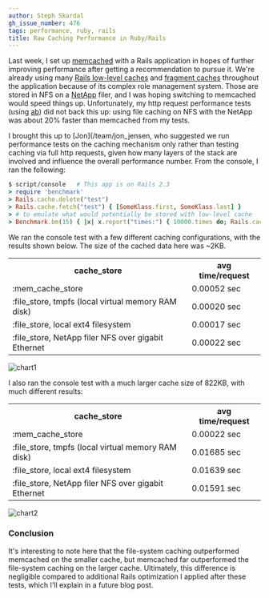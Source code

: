 ```yaml
---
author: Steph Skardal
gh_issue_number: 476
tags: performance, ruby, rails
title: Raw Caching Performance in Ruby/Rails
---
```


Last week, I set up [memcached](http://memcached.org/) with a Rails application in hopes of further improving performance after getting a recommendation to pursue it. We're already using many [Rails low-level caches](http://blog.nathanhumbert.com/2011/01/data-caching-in-rails-3.html) and [fragment caches](http://guides.rubyonrails.org/caching_with_rails.html#fragment-caching)  throughout the application because of its complex role management system. Those are stored in NFS on a [NetApp](http://www.netapp.com/us/) filer, and I was hoping switching to memcached would speed things up. Unfortunately, my http request performance tests (using [ab](http://linux.die.net/man/1/ab)) did not back this up: using file caching on NFS with the NetApp was about 20% faster than memcached from my tests.

I brought this up to [Jon](/team/jon_jensen, who suggested we run performance tests on the caching mechanism only rather than testing caching via full http requests, given how many layers of the stack are involved and influence the overall performance number. From the console, I ran the following:

```ruby
$ script/console   # This app is on Rails 2.3
> require 'benchmark'
> Rails.cache.delete("test")
> Rails.cache.fetch("test") { [SomeKlass.first, SomeKlass.last] }
> # to emulate what would potentially be stored with low-level cache
> Benchmark.bm(15) { |x| x.report("times:") { 10000.times do; Rails.cache.fetch("test"); end } }
```

We ran the console test with a few different caching configurations, with the results shown below. The size of the cached data here was ~2KB.

<table cellpadding="5" cellspacing="0" width="100%">
<tbody><tr>
<th>cache_store</th>
<th>avg time/request</th>
</tr>
<tr>
<td>:mem_cache_store</td>
<td>0.00052 sec</td>
</tr>
<tr>
<td>:file_store, tmpfs (local virtual memory RAM disk)</td>
<td>0.00020 sec</td>
</tr>
<tr>
<td>:file_store, local ext4 filesystem</td>
<td>0.00017 sec</td>
</tr>
<tr>
<td>:file_store, NetApp filer NFS over gigabit Ethernet</td>
<td>0.00022 sec</td>
</tr>
</tbody></table>

<img alt="chart1" src="http://chart.apis.google.com/chart?chxl=0:|memcached|tmpfs|ext4|netapp&chxt=x&chbh=a&chs=600x300&cht=bvg&chco=A2C180&chds=0,0.6&chd=t:0.524,0.196,0.173,0.215&chtt=Small+Cache+Raw+Caching+Performance+(time+in+sec+%2F+cache+hit)"/>

I also ran the console test with a much larger cache size of 822KB, with much different results:

<table cellpadding="5" cellspacing="0" width="100%">
<tbody><tr>
<th>cache_store</th>
<th>avg time/request</th>
</tr>
<tr>
<td>:mem_cache_store</td>
<td>0.00022 sec</td>
</tr>
<tr>
<td>:file_store, tmpfs (local virtual memory RAM disk)</td>
<td>0.01685 sec</td>
</tr>
<tr>
<td>:file_store, local ext4 filesystem</td>
<td>0.01639 sec</td>
</tr>
<tr>
<td>:file_store, NetApp filer NFS over gigabit Ethernet</td>
<td>0.01591 sec</td>
</tr>
</tbody></table>

<img alt="chart2" src="http://chart.apis.google.com/chart?chxl=0:|memcached|tmpfs|ext4|netapp&chxt=x&chbh=a&chs=600x300&cht=bvg&chco=A2C180&chds=0,0.02&chd=t:0,0.017,0.016,0.016&chtt=Large+Cache+Raw+Caching+Performance+(time+in+sec+%2F+cache+hit)"/>

### Conclusion

It's interesting to note here that the file-system caching outperformed memcached on the smaller cache, but memcached far outperformed the file-system caching on the larger cache. Ultimately, this difference is negligible compared to additional Rails optimization I applied after these tests, which I'll explain in a future blog post.
